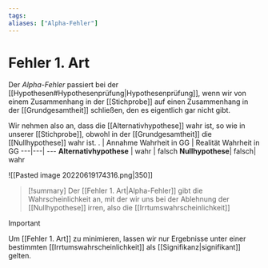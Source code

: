 ```yaml
---
tags:
aliases: ["Alpha-Fehler"]
---
```


# Fehler 1. Art
Der *Alpha-Fehler* passiert bei der [[Hypothesen#Hypothesenprüfung|Hypothesenprüfung]], wenn wir von einem Zusammenhang in der [[Stichprobe]] auf einen Zusammenhang in der [[Grundgesamtheit]] schließen, den es eigentlich gar nicht gibt.

Wir nehmen also an, dass die [[Alternativhypothese]] wahr ist, so wie in unserer [[Stichprobe]], obwohl in der [[Grundgesamtheit]] die [[Nullhypothese]] wahr ist.
. | Annahme Wahrheit in GG | Realität Wahrheit in GG 
---|---| ---
**Alternativhypothese** | wahr | falsch
**Nullhypothese**| falsch| wahr

![[Pasted image 20220619174316.png|350]]

> [!summary]
> Der [[Fehler 1. Art|Alpha-Fehler]] gibt die Wahrscheinlichkeit an, mit der wir uns bei der Ablehnung der [[Nullhypothese]] irren, also die [[Irrtumswahrscheinlichkeit]]

> [!important]
>  Um [[Fehler 1. Art]] zu minimieren, lassen wir nur Ergebnisse unter einer bestimmten [[Irrtumswahrscheinlichkeit]] als [[Signifikanz|signifikant]] gelten.
